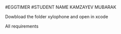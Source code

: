 #EGGTIMER
#STUDENT NAME
KAMZAYEV MUBARAK

Dowbload the folder xylophone and open in xcode

All requirements
